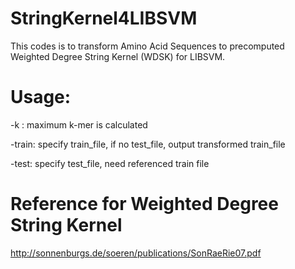 # StringKernel4LIBSVM

This codes is to transform Amino Acid Sequences to precomputed Weighted Degree String Kernel (WDSK) for LIBSVM.



# Usage:

-k : maximum k-mer is calculated 

-train: specify train_file, if no test_file, output transformed train_file

-test: specify test_file, need referenced train file



# Reference for Weighted Degree String Kernel

http://sonnenburgs.de/soeren/publications/SonRaeRie07.pdf
